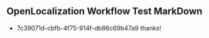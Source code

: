 ## OpenLocalization Workflow Test MarkDown
* 7c39071d-cbfb-4f75-914f-db86c69b47a9 
thanks!<!--HONumber=Mar16_HO1-->
